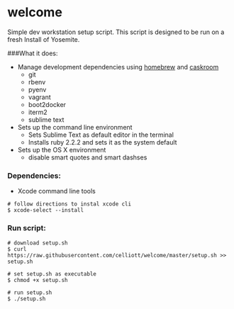 # welcome

Simple dev workstation setup script. This script is designed to be run on a fresh Install of Yosemite.


###What it does:
- Manage development dependencies using [homebrew](http://brew.sh) and [caskroom](http://caskroom.io)
  - git
  - rbenv
  - pyenv
  - vagrant
  - boot2docker
  - iterm2
  - sublime text
- Sets up the command line environment
  - Sets Sublime Text as default editor in the terminal
  - Installs ruby 2.2.2 and sets it as the system default
- Sets up the OS X environment
  - disable smart quotes and smart dashses

### Dependencies:
- Xcode command line tools

```
# follow directions to instal xcode cli
$ xcode-select --install
```  
  
### Run script:
  
```
# download setup.sh
$ curl https://raw.githubusercontent.com/celliott/welcome/master/setup.sh >> setup.sh
	
# set setup.sh as executable	
$ chmod +x setup.sh
	
# run setup.sh
$ ./setup.sh
```	